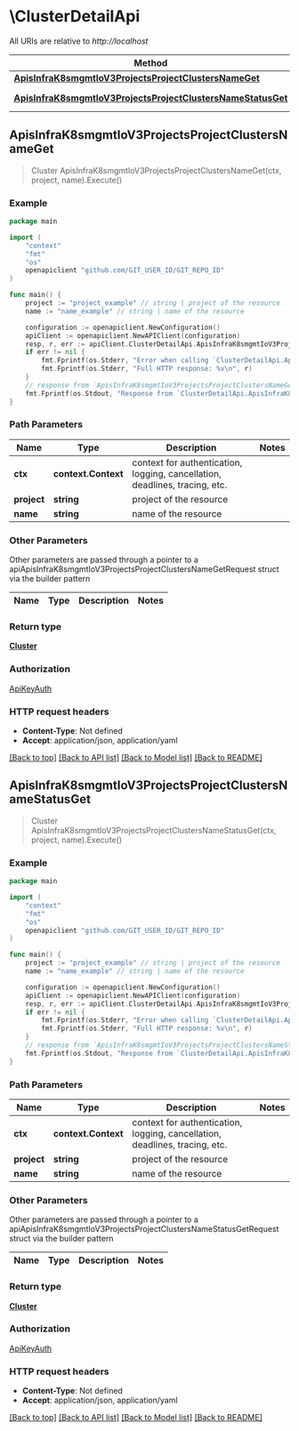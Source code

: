 # \ClusterDetailApi

All URIs are relative to *http://localhost*

Method | HTTP request | Description
------------- | ------------- | -------------
[**ApisInfraK8smgmtIoV3ProjectsProjectClustersNameGet**](ClusterDetailApi.md#ApisInfraK8smgmtIoV3ProjectsProjectClustersNameGet) | **Get** /apis/infra.k8smgmt.io/v3/projects/{project}/clusters/{name} | 
[**ApisInfraK8smgmtIoV3ProjectsProjectClustersNameStatusGet**](ClusterDetailApi.md#ApisInfraK8smgmtIoV3ProjectsProjectClustersNameStatusGet) | **Get** /apis/infra.k8smgmt.io/v3/projects/{project}/clusters/{name}/status | 



## ApisInfraK8smgmtIoV3ProjectsProjectClustersNameGet

> Cluster ApisInfraK8smgmtIoV3ProjectsProjectClustersNameGet(ctx, project, name).Execute()





### Example

```go
package main

import (
    "context"
    "fmt"
    "os"
    openapiclient "github.com/GIT_USER_ID/GIT_REPO_ID"
)

func main() {
    project := "project_example" // string | project of the resource
    name := "name_example" // string | name of the resource

    configuration := openapiclient.NewConfiguration()
    apiClient := openapiclient.NewAPIClient(configuration)
    resp, r, err := apiClient.ClusterDetailApi.ApisInfraK8smgmtIoV3ProjectsProjectClustersNameGet(context.Background(), project, name).Execute()
    if err != nil {
        fmt.Fprintf(os.Stderr, "Error when calling `ClusterDetailApi.ApisInfraK8smgmtIoV3ProjectsProjectClustersNameGet``: %v\n", err)
        fmt.Fprintf(os.Stderr, "Full HTTP response: %v\n", r)
    }
    // response from `ApisInfraK8smgmtIoV3ProjectsProjectClustersNameGet`: Cluster
    fmt.Fprintf(os.Stdout, "Response from `ClusterDetailApi.ApisInfraK8smgmtIoV3ProjectsProjectClustersNameGet`: %v\n", resp)
}
```

### Path Parameters


Name | Type | Description  | Notes
------------- | ------------- | ------------- | -------------
**ctx** | **context.Context** | context for authentication, logging, cancellation, deadlines, tracing, etc.
**project** | **string** | project of the resource | 
**name** | **string** | name of the resource | 

### Other Parameters

Other parameters are passed through a pointer to a apiApisInfraK8smgmtIoV3ProjectsProjectClustersNameGetRequest struct via the builder pattern


Name | Type | Description  | Notes
------------- | ------------- | ------------- | -------------



### Return type

[**Cluster**](Cluster.md)

### Authorization

[ApiKeyAuth](../README.md#ApiKeyAuth)

### HTTP request headers

- **Content-Type**: Not defined
- **Accept**: application/json, application/yaml

[[Back to top]](#) [[Back to API list]](../README.md#documentation-for-api-endpoints)
[[Back to Model list]](../README.md#documentation-for-models)
[[Back to README]](../README.md)


## ApisInfraK8smgmtIoV3ProjectsProjectClustersNameStatusGet

> Cluster ApisInfraK8smgmtIoV3ProjectsProjectClustersNameStatusGet(ctx, project, name).Execute()





### Example

```go
package main

import (
    "context"
    "fmt"
    "os"
    openapiclient "github.com/GIT_USER_ID/GIT_REPO_ID"
)

func main() {
    project := "project_example" // string | project of the resource
    name := "name_example" // string | name of the resource

    configuration := openapiclient.NewConfiguration()
    apiClient := openapiclient.NewAPIClient(configuration)
    resp, r, err := apiClient.ClusterDetailApi.ApisInfraK8smgmtIoV3ProjectsProjectClustersNameStatusGet(context.Background(), project, name).Execute()
    if err != nil {
        fmt.Fprintf(os.Stderr, "Error when calling `ClusterDetailApi.ApisInfraK8smgmtIoV3ProjectsProjectClustersNameStatusGet``: %v\n", err)
        fmt.Fprintf(os.Stderr, "Full HTTP response: %v\n", r)
    }
    // response from `ApisInfraK8smgmtIoV3ProjectsProjectClustersNameStatusGet`: Cluster
    fmt.Fprintf(os.Stdout, "Response from `ClusterDetailApi.ApisInfraK8smgmtIoV3ProjectsProjectClustersNameStatusGet`: %v\n", resp)
}
```

### Path Parameters


Name | Type | Description  | Notes
------------- | ------------- | ------------- | -------------
**ctx** | **context.Context** | context for authentication, logging, cancellation, deadlines, tracing, etc.
**project** | **string** | project of the resource | 
**name** | **string** | name of the resource | 

### Other Parameters

Other parameters are passed through a pointer to a apiApisInfraK8smgmtIoV3ProjectsProjectClustersNameStatusGetRequest struct via the builder pattern


Name | Type | Description  | Notes
------------- | ------------- | ------------- | -------------



### Return type

[**Cluster**](Cluster.md)

### Authorization

[ApiKeyAuth](../README.md#ApiKeyAuth)

### HTTP request headers

- **Content-Type**: Not defined
- **Accept**: application/json, application/yaml

[[Back to top]](#) [[Back to API list]](../README.md#documentation-for-api-endpoints)
[[Back to Model list]](../README.md#documentation-for-models)
[[Back to README]](../README.md)

